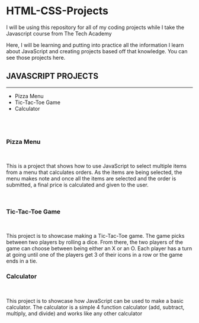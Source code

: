 # HTML-CSS-Projects
I will be using this repository for all of my coding projects while I take the Javascript course from The Tech Academy

Here, I will be learning and putting into practice all the information I learn about JavaScript and creating projects based off that knowledge. You can see those projects here.

<h2>JAVASCRIPT PROJECTS</h2>
<hr>
<ul>
<li><a src="https://github.com/dniblack/Pizza_Project">Pizza Menu</a>
<li><a src="https://github.com/dniblack/TicTacToe">Tic-Tac-Toe Game</a>
<li><a src="https://github.com/dniblack/JavaScript-Projects">Calculator</a>
</ul>
<br>
<br>
<h3>Pizza Menu</h3>
<br>
<p>This is a project that shows how to use JavaScript to select multiple items from a menu that calculates orders. As the items are being selected, the menu makes note and once all the items are selected and the order is submitted, a final price is calculated and given to the user.</p>
<br>
<h3>Tic-Tac-Toe Game</h3>
<br>
<p>This project is to showcase making a Tic-Tac-Toe game. The game picks between two players by rolling a dice. From there, the two players of the game can choose between being either an X or an O. Each player has a turn at going until one of the players get 3 of their icons in a row or the game ends in a tie.
<br>
<h3>Calculator</h3>
<br>
<p>This project is to showcase how JavaScript can be used to make a basic calculator. The calculator is a simple 4 function calculator (add, subtract, multiply, and divide) and works like any other calculator</p>
<br>